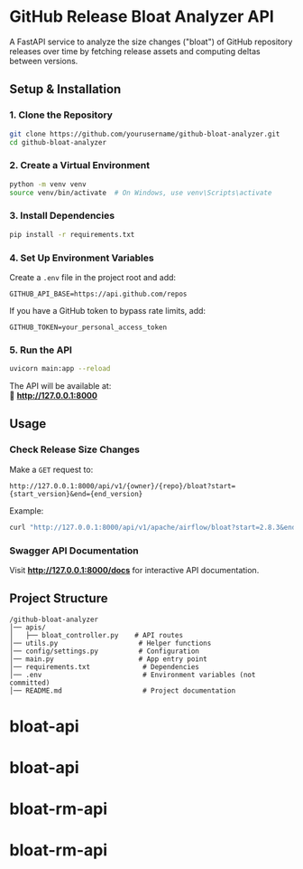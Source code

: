 # **GitHub Release Bloat Analyzer API**

A FastAPI service to analyze the size changes ("bloat") of GitHub repository releases over time by fetching release assets and computing deltas between versions.

## **Setup & Installation**

### **1. Clone the Repository**
```bash
git clone https://github.com/yourusername/github-bloat-analyzer.git
cd github-bloat-analyzer
```

### **2. Create a Virtual Environment**
```bash
python -m venv venv
source venv/bin/activate  # On Windows, use venv\Scripts\activate
```

### **3. Install Dependencies**
```bash
pip install -r requirements.txt
```

### **4. Set Up Environment Variables**
Create a `.env` file in the project root and add:
```
GITHUB_API_BASE=https://api.github.com/repos
```

If you have a GitHub token to bypass rate limits, add:
```
GITHUB_TOKEN=your_personal_access_token
```

### **5. Run the API**
```bash
uvicorn main:app --reload
```

The API will be available at:  
📍 **http://127.0.0.1:8000**

## **Usage**

### **Check Release Size Changes**
Make a `GET` request to:
```
http://127.0.0.1:8000/api/v1/{owner}/{repo}/bloat?start={start_version}&end={end_version}
```

Example:
```bash
curl "http://127.0.0.1:8000/api/v1/apache/airflow/bloat?start=2.8.3&end=2.9.2"
```

### **Swagger API Documentation**
Visit **http://127.0.0.1:8000/docs** for interactive API documentation.

## **Project Structure**
```
/github-bloat-analyzer
│── apis/
│   ├── bloat_controller.py    # API routes
│── utils.py                    # Helper functions
│── config/settings.py          # Configuration
│── main.py                     # App entry point
│── requirements.txt             # Dependencies
│── .env                         # Environment variables (not committed)
│── README.md                    # Project documentation
```

# bloat-api
# bloat-api
# bloat-rm-api
# bloat-rm-api
